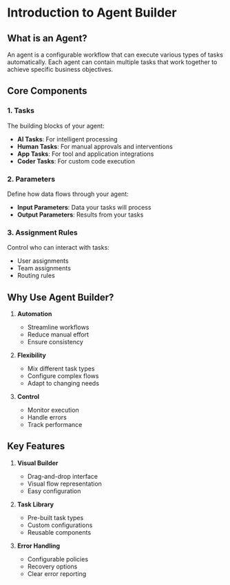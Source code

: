 # Introduction to Agent Builder

## What is an Agent?

An agent is a configurable workflow that can execute various types of tasks automatically. Each agent can contain
multiple tasks that work together to achieve specific business objectives.

## Core Components

### 1. Tasks

The building blocks of your agent:

-   **AI Tasks**: For intelligent processing
-   **Human Tasks**: For manual approvals and interventions
-   **App Tasks**: For tool and application integrations
-   **Coder Tasks**: For custom code execution

### 2. Parameters

Define how data flows through your agent:

-   **Input Parameters**: Data your tasks will process
-   **Output Parameters**: Results from your tasks

### 3. Assignment Rules

Control who can interact with tasks:

-   User assignments
-   Team assignments
-   Routing rules

## Why Use Agent Builder?

1. **Automation**

    - Streamline workflows
    - Reduce manual effort
    - Ensure consistency

2. **Flexibility**

    - Mix different task types
    - Configure complex flows
    - Adapt to changing needs

3. **Control**
    - Monitor execution
    - Handle errors
    - Track performance

## Key Features

1. **Visual Builder**

    - Drag-and-drop interface
    - Visual flow representation
    - Easy configuration

2. **Task Library**

    - Pre-built task types
    - Custom configurations
    - Reusable components

3. **Error Handling**
    - Configurable policies
    - Recovery options
    - Clear error reporting
